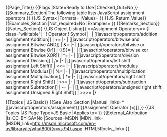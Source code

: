 {{Page_Title}}
{{Flags
|State=Ready to Use
|Checked_Out=No
}}
{{Summary_Section|The following table lists JavaScript assignment operators.}}
{{JS_Syntax
|Formats=
|Values=
}}
{{JS_Return_Value}}
{{Examples_Section
|Not_required=No
|Examples=
}}
{{Remarks_Section}}
{{Notes_Section}}
{{JS Object Listing}}
==Assignment Operators==
{| class='wikitable'
|-
! Operator
! Symbol
|-
| [[javascript/operators/addition assignment|Addition]]
| +=
|-
| [[javascript/operators/bitwise and assignment|Bitwise AND]]
| &amp;=
|-
| [[javascript/operators/bitwise or assignment|Bitwise Or]]
| {{!}}=
|-
| [[javascript/operators/bitwise xor assignment|Bitwise XOR]]
| ^=
|-
| [[javascript/operators/division assignment|Division]]
| /=
|-
| [[javascript/operators/left shift assignment|Left Shift]]
| &lt;&lt;=
|-
| [[javascript/operators/modulus assignment|Modulus]]
| %=
|-
| [[javascript/operators/multiplication assignment|Multiplication]]
| *=
|-
| [[javascript/operators/right shift assignment|Right Shift]]
| &gt;&gt;=
|-
| [[javascript/operators/subtraction assignment|Subtraction]]
| -=
|-
| [[javascript/operators/unsigned right shift assignment|Unsigned Right Shift]]
| &gt;&gt;&gt;=
|}

{{Topics | JS Basic}}
{{See_Also_Section
|Manual_links=* [[javascript/operators/assignment{{!}}Assignment Operator (=)]]
}}
{{JS Topics
|JS Page Type=JS Basic
|Applies to=
}}
{{External_Attribution
|Is_CC-BY-SA=No
|Sources=MSDN
|MDN_link=
|MSDN_link=http://msdn.microsoft.com/en-us/library/ie/what800t(v=vs.94).aspx
|HTML5Rocks_link=
}}